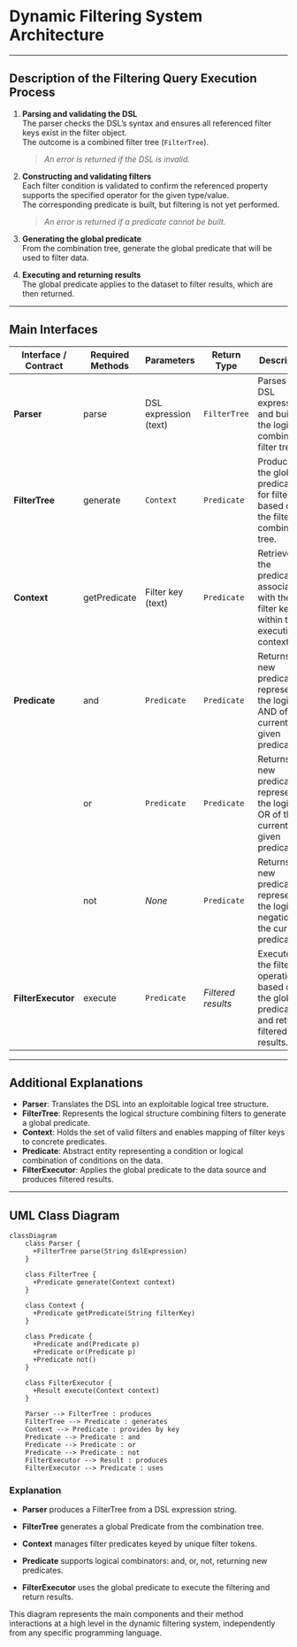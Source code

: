 # Dynamic Filtering System Architecture

---

## Description of the Filtering Query Execution Process

1. **Parsing and validating the DSL**  
   The parser checks the DSL’s syntax and ensures all referenced filter keys exist in the filter object.  
   The outcome is a combined filter tree (`FilterTree`).  
   > *An error is returned if the DSL is invalid.*

2. **Constructing and validating filters**  
   Each filter condition is validated to confirm the referenced property supports the specified operator for the given type/value.  
   The corresponding predicate is built, but filtering is not yet performed.  
   > *An error is returned if a predicate cannot be built.*

3. **Generating the global predicate**  
   From the combination tree, generate the global predicate that will be used to filter data.

4. **Executing and returning results**  
   The global predicate applies to the dataset to filter results, which are then returned.

---

## Main Interfaces

| Interface / Contract | Required Methods       | Parameters             | Return Type        | Description                                                                                |
|----------------------|-------------------------|-----------------------|--------------------|--------------------------------------------------------------------------------------------|
| **Parser**           | parse                   | DSL expression (text) | `FilterTree`       | Parses the DSL expression and builds the logical combined filter tree.                     |
| **FilterTree**       | generate                | `Context`             | `Predicate`        | Produces the global predicate for filtering based on the filter combination tree.          |
| **Context**          | getPredicate            | Filter key (text)   | `Predicate`        | Retrieves the predicate associated with the filter key within the execution context.       |
| **Predicate**        | and                     | `Predicate`           | `Predicate`        | Returns a new predicate representing the logical AND of the current and given predicate.   |
|                      | or                      | `Predicate`           | `Predicate`        | Returns a new predicate representing the logical OR of the current and given predicate.    |
|                      | not                     | *None*                | `Predicate`        | Returns a new predicate representing the logical negation of the current predicate.        |
| **FilterExecutor**   | execute                 | `Predicate`             | *Filtered results* | Executes the filtering operation based on the global predicate and returns filtered results.  |

---

## Additional Explanations

- **Parser**: Translates the DSL into an exploitable logical tree structure.  
- **FilterTree**: Represents the logical structure combining filters to generate a global predicate.  
- **Context**: Holds the set of valid filters and enables mapping of filter keys to concrete predicates.  
- **Predicate**: Abstract entity representing a condition or logical combination of conditions on the data.  
- **FilterExecutor**: Applies the global predicate to the data source and produces filtered results.

---

## UML Class Diagram

```mermaid
classDiagram
    class Parser {
      +FilterTree parse(String dslExpression)
    }

    class FilterTree {
      +Predicate generate(Context context)
    }

    class Context {
      +Predicate getPredicate(String filterKey)
    }

    class Predicate {
      +Predicate and(Predicate p)
      +Predicate or(Predicate p)
      +Predicate not()
    }

    class FilterExecutor {
      +Result execute(Context context)
    }

    Parser --> FilterTree : produces
    FilterTree --> Predicate : generates
    Context --> Predicate : provides by key
    Predicate --> Predicate : and
    Predicate --> Predicate : or
    Predicate --> Predicate : not
    FilterExecutor --> Result : produces
    FilterExecutor --> Predicate : uses
```

### Explanation
- **Parser** produces a FilterTree from a DSL expression string.

- **FilterTree** generates a global Predicate from the combination tree.

- **Context** manages filter predicates keyed by unique filter tokens.

- **Predicate** supports logical combinators: and, or, not, returning new predicates.

- **FilterExecutor** uses the global predicate to execute the filtering and return results.

This diagram represents the main components and their method interactions at a high level in the dynamic filtering system, independently from any specific programming language.